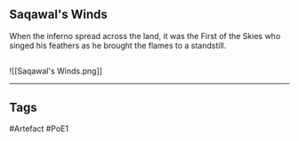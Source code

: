 ## Saqawal's Winds
When the inferno spread across the land, it was the First of the Skies who singed his feathers as he brought the flames to a standstill.
##
![[Saqawal's Winds.png]]

---
## Tags
#Artefact
#PoE1